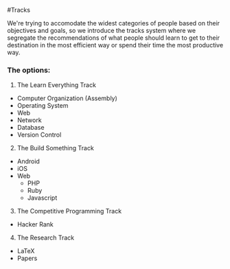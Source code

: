 #Tracks

We're trying to accomodate the widest categories of people based on their objectives and goals, so we introduce the tracks system where we segregate the recommendations of what people should learn to get to their destination in the most efficient way or spend their time the most productive way.

### The options:

1. The Learn Everything Track
  - Computer Organization (Assembly)
  - Operating System
  - Web
  - Network
  - Database
  - Version Control
2. The Build Something Track
  - Android
  - iOS
  - Web
    - PHP
    - Ruby
    - Javascript
3. The Competitive Programming Track
  - Hacker Rank
4. The Research Track
  - LaTeX
  - Papers